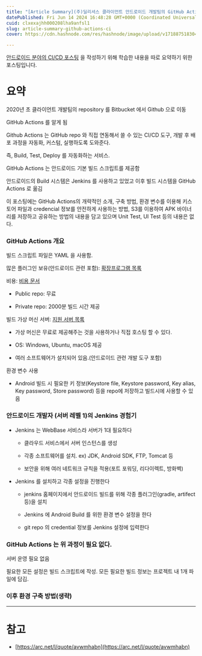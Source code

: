 ```yaml
---
title: "[Article Summary](주)딜리셔스 클라이언트 안드로이드 개발팀의 GitHub Actions로 CI 구축하기"
datePublished: Fri Jun 14 2024 16:48:28 GMT+0000 (Coordinated Universal Time)
cuid: clxexajhh000208lha9anfsl1
slug: article-summary-github-actions-ci
cover: https://cdn.hashnode.com/res/hashnode/image/upload/v1718875183042/4480dfba-c4f1-4384-97d2-8f4684866e71.png

---
```


[안드로이드 분야의 CI/CD 포스팅](https://hashnode.com/preview/666bb7b91328932b05ad0178) 을 작성하기 위해 학습한 내용을 따로 요약하기 위한 포스팅입니다.

# 요약

2020년 초 클라이언트 개발팀의 repository 를 Bitbucket 에서 Github 으로 이동

GitHub Actions 를 알게 됨

Github Actions 는 GitHub repo 와 직접 연동해서 쓸 수 있는 CI/CD 도구, 개발 후 배포 과정을 자동화, 커스텀, 실행하도록 도와준다.

즉, Build, Test, Deploy 를 자동화하는 서비스.

GitHub Actions 는 안드로이드 기본 빌드 스크립트를 제공함

안드로이드의 Build 시스템은 Jenkins 를 사용하고 있었고 이후 빌드 시스템을 GitHub Actions 로 옮김

이 포스팅에는 GitHub Actions의 개략적인 소개, 구축 방법, 환경 변수를 이용해 키스토어 파일과 credencial 정보를 안전하게 사용하는 방법, S3를 이용하여 APK 바이너리를 저장하고 공유하는 방법의 내용을 담고 있으며 Unit Test, UI Test 등의 내용은 없다.

### GitHub Actions 개요

빌드 스크립트 파일은 YAML 을 사용함.

많은 플러그인 보유(안드로이드 관련 포함): [확장프로그램 목록](https://github.com/marketplace?type=actions)

비용: [비용 문서](https://docs.github.com/en/billing/managing-billing-for-github-actions/about-billing-for-github-actions)

* Public repo: 무료
    
* Private repo: 2000분 빌드 시간 제공
    

빌드 가상 머신 서버: [지원 서버 목록](https://github.com/actions/runner-images)

* 가상 머신은 무료로 제공해주는 것을 사용하거나 직접 호스팅 할 수 있다.
    
* OS: Windows, Ubuntu, macOS 제공
    
* 여러 소프트웨어가 설치되어 있음.(안드로이드 관련 개발 도구 포함)
    

환경 변수 사용

* Android 빌드 시 필요한 키 정보(Keystore file, Keystore password, Key alias, Key password, Store password) 등을 repo에 저장하고 빌드시에 사용할 수 있음
    

### 안드로이드 개발자 (서버 레벨 1)의 Jenkins 경험기

* Jenkins 는 WebBase 서비스라 서버가 1대 필요하다
    
    * 클라우드 서비스에서 서버 인스턴스를 생성
        
    * 각종 소프트웨어를 설치. ex) JDK, Android SDK, FTP, Tomcat 등
        
    * 보안을 위해 여러 네트워크 규칙을 적용(포트 포워딩, 리다이렉트, 방화벽)
        
* Jenkins 를 설치하고 각종 설정을 진행한다
    
    * jenkins 홈페이지에서 안드로이드 빌드를 위해 각종 플러그인(gradle, artifect 등)을 설치
        
    * Jenkins 에 Android Build 를 위한 환경 변수 설정을 한다
        
    * git repo 의 credential 정보를 Jenkins 설정에 입력한다
        

### GitHub Actions 는 위 과정이 필요 없다.

서버 운영 필요 없음

필요한 모든 설정은 빌드 스크립트에 작성. 모든 필요한 빌드 정보는 프로젝트 내 1개 파일에 담김.

### 이후 환경 구축 방법(생략)

---

# 참고

* [https://arc.net/l/quote/avwmhabn](https://arc.net/l/quote/avwmhabn)